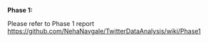 **Phase 1:**

Please refer to Phase 1 report https://github.com/NehaNavgale/TwitterDataAnalysis/wiki/Phase1
